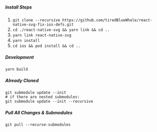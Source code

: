 ##### Install Steps 
1. `git clone --recursive https://github.com/tiredBlueWhale/react-native-svg-fix-ios-defs.git`
2. `cd ./react-native-svg && yarn link && cd ..`
3. `yarn link react-native-svg`
4. `yarn install`
5. `cd ios && pod install && cd ..`

##### Development
`yarn build`

##### Already Cloned
```
git submodule update --init
# if there are nested submodules:
git submodule update --init --recursive
```

##### Pull All Changes & Submodules
`git pull --recurse-submodules`
